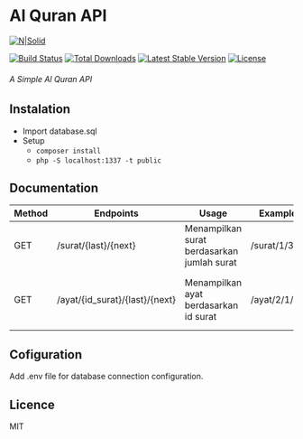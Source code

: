 # Al Quran API

[![N|Solid](https://img.pngio.com/lumen-logo-api-framework-nordic-apis-lumen-png-558_246.png)](https://lumen.laravel.com)

[![Build Status](https://travis-ci.org/laravel/lumen-framework.svg)](https://travis-ci.org/laravel/lumen-framework)
[![Total Downloads](https://poser.pugx.org/laravel/lumen-framework/d/total.svg)](https://packagist.org/packages/laravel/lumen-framework)
[![Latest Stable Version](https://poser.pugx.org/laravel/lumen-framework/v/stable.svg)](https://packagist.org/packages/laravel/lumen-framework)
[![License](https://poser.pugx.org/laravel/lumen-framework/license.svg)](https://packagist.org/packages/laravel/lumen-framework)
###### A Simple Al Quran API

## Instalation
- Import database.sql
- Setup
    - `composer install`
    - `php -S localhost:1337 -t public`

## Documentation
| Method  |  Endpoints  | Usage | Example | Note |
| ------------ | ------------ | ------------ | ------------ | ------------ |
| GET  | /surat/{last}/{next}  | Menampilkan surat berdasarkan jumlah surat   | /surat/1/36 | Menampilkan surat mulai dari 1 sampai 36. |
| GET  |  /ayat/{id_surat}/{last}/{next}  | Menampilkan ayat berdasarkan id surat | /ayat/2/1/10 | Menampilkan surat ke 2 mulai dari ayat 1 sampai 10. |



## Cofiguration
Add .env file for database connection configuration.

## Licence
MIT
